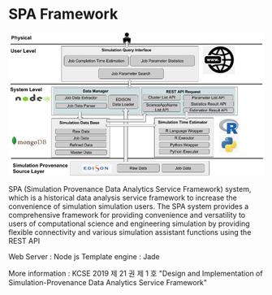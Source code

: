 # SPA Framework
![spa_architecture](/docs/spa_architecture.png)

SPA (Simulation Provenance Data Analytics Service Framework) system, which is a historical data analysis service framework to increase the convenience of simulation simulation users. The SPA system provides a comprehensive framework for providing convenience and versatility to users of computational science and engineering simulation by providing flexible connectivity and various simulation assistant functions using the REST API

Web Server : Node js
Template engine : Jade

More information : KCSE 2019 제 21 권 제 1 호 "Design and Implementation of 
Simulation-Provenance Data Analytics Service Framework" 
